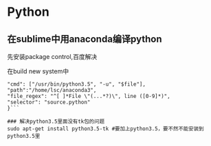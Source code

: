 # Python

## 在sublime中用anaconda编译python
先安装package control,百度解决

在build new system中
```{
"cmd": ["/usr/bin/python3.5", "-u", "$file"],
"path":"/home/lsc/anaconda3",
"file_regex": "^[ ]*File \"(...*?)\", line ([0-9]*)",
"selector": "source.python"
}```

### 解决python3.5里面没有tk包的问题
sudo apt-get install python3.5-tk #要加上python3.5，要不然不能安装到python3.5里




